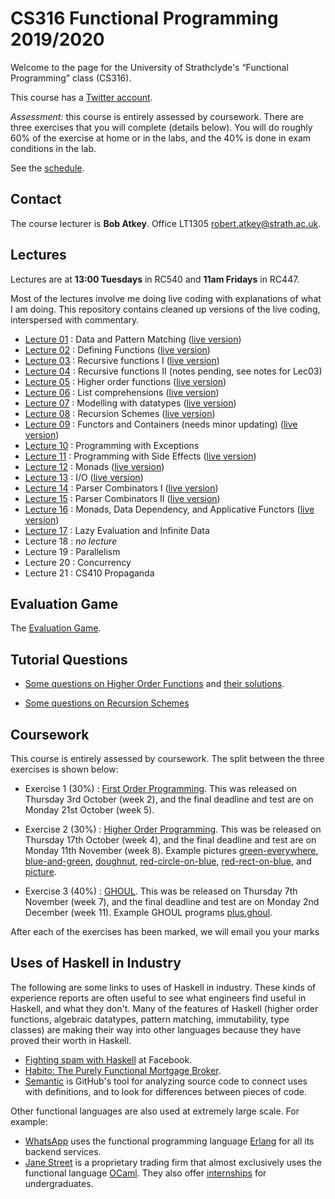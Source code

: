 # CS316 Functional Programming 2019/2020

Welcome to the page for the University of Strathclyde's “Functional Programming” class (CS316).

This course has a [Twitter account](https://twitter.com/StrathCS316).

*Assessment:* this course is entirely assessed by coursework. There are three exercises that you will complete (details below). You will do roughly 60% of the exercise at home or in the labs, and the 40% is done in exam conditions in the lab.

See the [schedule](schedule.txt).

## Contact

The course lecturer is **Bob Atkey**. Office LT1305 [robert.atkey@strath.ac.uk](mailto:robert.atkey@strath.ac.uk).

## Lectures

Lectures are at **13:00 Tuesdays** in RC540 and **11am Fridays** in RC447.

Most of the lectures involve me doing live coding with explanations of what I am doing. This repository contains cleaned up versions of the live coding, interspersed with commentary.

 - [Lecture 01](lectures/Lec01.hs) : Data and Pattern Matching ([live version](lectures/Lec01Live.hs))
 - [Lecture 02](lectures/Lec02.hs) : Defining Functions ([live version](lectures/Lec02Live.hs))
 - [Lecture 03](lectures/Lec03.hs) : Recursive functions I ([live version](lectures/Lec03Live.hs))
 - [Lecture 04](lectures/Lec04.hs) : Recursive functions II (notes pending, see notes for Lec03)
 - [Lecture 05](lectures/Lec05.hs) : Higher order functions ([live version](lectures/Lec05Live.hs))
 - [Lecture 06](lectures/Lec06.hs) : List comprehensions ([live version](lectures/Lec06Live.hs))
 - [Lecture 07](lectures/Lec07.hs) : Modelling with datatypes ([live version](lectures/Lec07Live.hs))
 - [Lecture 08](lectures/Lec08.hs) : Recursion Schemes ([live version](lectures/Lec08Live.hs))
 - [Lecture 09](lectures/Lec09.hs) : Functors and Containers (needs minor updating) ([live version](lectures/Lec09Live.hs))
 - [Lecture 10](lectures/Lec10.hs) : Programming with Exceptions
 - [Lecture 11](lectures/Lec11.hs) : Programming with Side Effects ([live version](lectures/Lec11Live.hs))
 - [Lecture 12](lectures/Lec12.hs) : Monads ([live version](lectures/Lec12Live.hs))
 - [Lecture 13](lectures/Lec13.hs) : I/O ([live version](lectures/Lec13Live.hs))
 - [Lecture 14](lectures/Lec14.hs) : Parser Combinators I ([live version](lectures/Lec14Live.hs))
 - [Lecture 15](lectures/Lec15.hs) : Parser Combinators II ([live version](lectures/Lec15Live.hs))
 - [Lecture 16](lectures/Lec16.hs) : Monads, Data Dependency, and Applicative Functors ([live version](lectures/Lec16Live.hs))
 - [Lecture 17](lectures/Lec17.hs) : Lazy Evaluation and Infinite Data
 - Lecture 18 : *no lecture*
 - Lecture 19 : Parallelism
 - Lecture 20 : Concurrency
 - Lecture 21 : CS410 Propaganda

## Evaluation Game

The [Evaluation Game](https://personal.cis.strath.ac.uk/robert.atkey/terms.html).

## Tutorial Questions

- [Some questions on Higher Order Functions](tutorials/HOFQuestions.hs) and [their solutions](tutorials/HOFSolutions.hs).

- [Some questions on Recursion Schemes](tutorials/RecSchemesQuestions.hs)

## Coursework

This course is entirely assessed by coursework. The split between the three exercises is shown below:

- Exercise 1 (30%) : [First Order Programming](exercises/Ex1.hs). This was released on Thursday 3rd October (week 2), and the final deadline and test are on Monday 21st October (week 5).

- Exercise 2 (30%) : [Higher Order Programming](exercises/Ex2.hs). This was be released on Thursday 17th October (week 4), and the final deadline and test are on Monday 11th November (week 8). Example pictures [green-everywhere](exercises/green-everywhere.bmp), [blue-and-green](exercises/blue-and-green.bmp), [doughnut](exercises/doughnut.bmp), [red-circle-on-blue](exercises/red-circle-on-blue.bmp), [red-rect-on-blue](exercises/red-rect-on-blue.bmp), and [picture](exercises/picture.bmp).

- Exercise 3 (40%) : [GHOUL](exercises/Ex3.hs). This was be released on Thursday 7th November (week 7), and the final deadline and test are on Monday 2nd December (week 11). Example GHOUL programs [plus.ghoul](exercises/plus.ghoul).

After each of the exercises has been marked, we will email you your marks

## Uses of Haskell in Industry

The following are some links to uses of Haskell in industry. These kinds of experience reports are often useful to see what engineers find useful in Haskell, and what they don't. Many of the features of Haskell (higher order functions, algebraic datatypes, pattern matching, immutability, type classes) are making their way into other languages because they have proved their worth in Haskell.

- [Fighting spam with Haskell](https://engineering.fb.com/security/fighting-spam-with-haskell/) at Facebook.
- [Habito: The Purely Functional Mortgage Broker](https://www.infoq.com/presentations/habito-mortgage-broker/).
- [Semantic](https://github.com/github/semantic/) is GitHub's tool for analyzing source code to connect uses with definitions, and to look for differences between pieces of code.

Other functional languages are also used at extremely large scale. For example:

- [WhatsApp](https://www.wired.com/2015/09/whatsapp-serves-900-million-users-50-engineers/) uses the functional programming language [Erlang](https://www.erlang.org/) for all its backend services.
- [Jane Street](https://www.janestreet.com/technology/) is a proprietary trading firm that almost exclusively uses the functional language [OCaml](https://www.ocaml.org/). They also offer [internships](https://www.janestreet.com/join-jane-street/internships/) for undergraduates.
